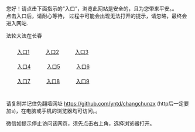 您好！请点击下面指示的“入口”，浏览此网站是安全的，且为您带来平安。。 <br/>
点击入口后，请耐心等待， 过程中可能会出现无法打开的提示，请忽略，最终会进入网站. </br>

法轮大法在长春<br/>
<div style="padding:10px"><a style="margin:20px" target="_blank" href="https://d273iusbm03ktd.cloudfront.net/2Qpsp?bretxf" id="ccLink1" rel="nofollow">入口1</a> <a target="_blank" style="margin:20px" href="https://dif5ws4kax245.cloudfront.net/2Qpsp?qldtlle" id="ccLink2" rel="nofollow">入口2</a> <a style="margin:20px" target="_blank" href="https://d6n0hv6aqis0x.cloudfront.net/2Qpsp?zcannyny" id="ccLink3" rel="nofollow">入口3</a></div>

<div style="padding:10px" ><a style="margin:20px" target="_blank" href="https://d273iusbm03ktd.cloudfront.net/2Qpsp?bretxf" id="ccLink4" rel="nofollow">入口4</a> <a style="margin:20px" href="https://dif5ws4kax245.cloudfront.net/2Qpsp?qldtlle" target="_blank" id="ccLink5" rel="nofollow">入口5</a> <a style="margin:20px" href="https://d6n0hv6aqis0x.cloudfront.net/2Qpsp?zcannyny" target="_blank" id="ccLink6" rel="nofollow">入口6</a></div>

<div style="padding:10px"><a style="margin:20px" target="_blank" href="https://d273iusbm03ktd.cloudfront.net/2Qpsp?bretxf" id="ccLink7" rel="nofollow">入口7</a> <a style="margin:20px" href="https://dif5ws4kax245.cloudfront.net/2Qpsp?qldtlle" target="_blank" id="ccLink8" rel="nofollow">入口8</a> <a style="margin:20px" target="_blank" href="https://d6n0hv6aqis0x.cloudfront.net/2Qpsp?zcannyny" id="ccLink9" rel="nofollow">入口9</a></div>

<br/>



请复制并记住免翻墙网址 https://github.com/yntd/changchunzx (http后一定要加s)，在电脑或手机的浏览器均可访问。。<br/>

微信如提示停止访问该网页，须先点击右上角，选择浏览器打开。
